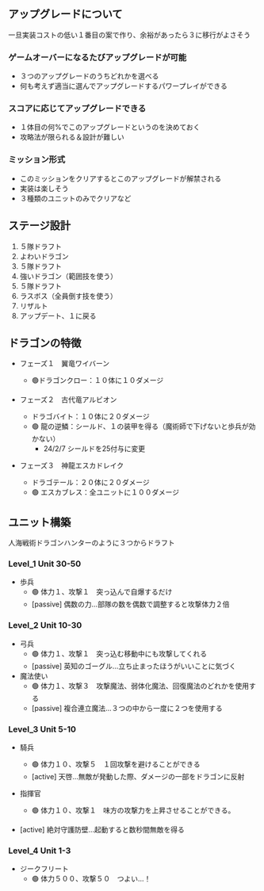 ## アップグレードについて
一旦実装コストの低い１番目の案で作り、余裕があったら３に移行がよさそう
### ゲームオーバーになるたびアップグレードが可能
- ３つのアップグレードのうちどれかを選べる
- 何も考えず適当に選んでアップグレードするパワープレイができる
### スコアに応じてアップグレードできる
- １体目の何%でこのアップグレードというのを決めておく
- 攻略法が限られる＆設計が難しい
### ミッション形式
- このミッションをクリアするとこのアップグレードが解禁される
- 実装は楽しそう
- ３種類のユニットのみでクリアなど

## ステージ設計
1. ５隊ドラフト
1. よわいドラゴン
1. ５隊ドラフト
1. 強いドラゴン（範囲技を使う）
1. ５隊ドラフト
1. ラスボス（全員倒す技を使う）
1. リザルト
1. アップデート、１に戻る

## ドラゴンの特徴
- フェーズ１　翼竜ワイバーン
	- :green_circle:ドラゴンクロー：１０体に１０ダメージ

- フェーズ２　古代竜アルビオン
	- ドラゴバイト：１０体に２０ダメージ
	- :green_circle: 龍の逆鱗：シールド、１の装甲を得る（魔術師で下げないと歩兵が効かない）
		- 24/2/7 シールドを25付与に変更

- フェーズ３　神龍エスカドレイク
	- ドラゴテール：２０体に２０ダメージ
	- :green_circle: エスカブレス：全ユニットに１００ダメージ

## ユニット構築
人海戦術ドラゴンハンターのように３つからドラフト

### Level_1 Unit 30-50
- 歩兵
	- :green_circle: 体力１、攻撃１　突っ込んで自爆するだけ
	- [passive] 偶数の力…部隊の数を偶数で調整すると攻撃体力２倍

### Level_2 Unit 10-30
- 弓兵
	- :green_circle: 体力１、攻撃１　突っ込む移動中にも攻撃してくれる
	- [passive] 英知のゴーグル…立ち止まったほうがいいことに気づく
- 魔法使い
	- :green_circle: 体力１、攻撃３　攻撃魔法、弱体化魔法、回復魔法のどれかを使用する
	- [passive] 複合連立魔法…３つの中から一度に２つを使用する

### Level_3 Unit 5-10
- 騎兵
	- :green_circle: 体力１０、攻撃５　１回攻撃を避けることができる
	- [active] 天啓…無敵が発動した際、ダメージの一部をドラゴンに反射
	
- 指揮官
	- :green_circle: 体力１０、攻撃１　味方の攻撃力を上昇させることができる。　
- [active] 絶対守護防壁…起動すると数秒間無敵を得る


### Level_4 Unit 1-3
- ジークフリート
	- :green_circle: 体力５００、攻撃５０　つよい…！